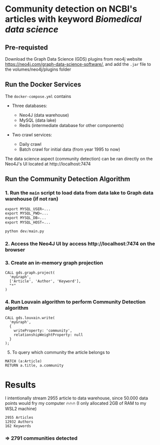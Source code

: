 # Community detection on NCBI's articles with keyword *Biomedical data science*

## Pre-requisted

Download the Graph Data Science (GDS) plugins from neo4j website https://neo4j.com/graph-data-science-software/, and add the `.jar` file to the volumes/neo4j/plugins folder


## Run the Docker Services

The `docker-compose.yml` contains
- Three databases:
  - Neo4J (data warehouse)
  - MySQL (data lake)
  - Redis (intermediate database for other components)

- Two crawl services:
  - Daily crawl
  - Batch crawl for initial data (from year 1995 to now)

The data science aspect (community detection) can be ran directly on the Neo4J's UI located at http://localhost:7474

## Run the Community Detection Algorithm

### 1. Run the `main` script to load data from data lake to Graph data warehouse (if not ran)

```python
export MYSQL_USER=...
export MYSQL_PWD=...
export MYSQL_DB=...
export MYSQL_HOST=...

python dev/main.py
```

### 2. Access the Neo4J UI by access http://localhost:7474 on the browser

### 3. Create an in-memory graph projection

```
CALL gds.graph.project(
  'myGraph',
  ['Article', 'Author', 'Keyword'],
  "*"
)
```

### 4. Run Louvain algorithm to perform Community Detection algorithm

```
CALL gds.louvain.write(
  'myGraph',
  {
    writeProperty: 'community',
    relationshipWeightProperty: null
  }
);
```

5. To query which community the article belongs to

```
MATCH (a:Article)
RETURN a.title, a.community
```

# Results

I intentionally stream 2955 article to data warehouse, since 50.000 data points would fry my computer 🔥🔥🔥 (I only allocated 2GB of RAM to my WSL2 machine)

```
2955 Articles
12932 Authors
162 Keywords
```
### => 2791 communities detected